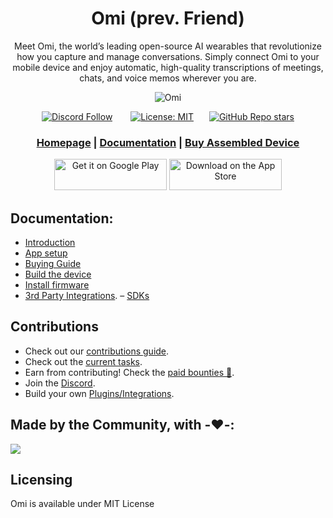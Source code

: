 <div align="center">

# **Omi (prev. Friend)**

Meet Omi, the world’s leading open-source AI wearables that revolutionize how you capture and manage conversations. Simply connect Omi to your mobile device and enjoy automatic, high-quality
transcriptions of meetings, chats, and voice memos wherever you are.

![Omi](https://github.com/user-attachments/assets/0c757e55-c030-4ae7-a15b-7218950c8ba0)

[![Discord Follow](https://dcbadge.vercel.app/api/server/ZutWMTJnwA?style=flat)](https://discord.gg/ZutWMTJnwA) &ensp;&ensp;&ensp;
[![License: MIT](https://img.shields.io/badge/License-MIT-yellow.svg)](https://opensource.org/licenses/MIT)&ensp;&ensp;&ensp;
[![GitHub Repo stars](https://img.shields.io/github/stars/BasedHardware/Omi)](https://github.com/BasedHardware/Omi)

<h3>

[Homepage](https://omi.me/) | [Documentation](https://docs.omi.me/) | [Buy Assembled Device](https://omi.me)

</h3>

[<img src='https://upload.wikimedia.org/wikipedia/commons/7/78/Google_Play_Store_badge_EN.svg' alt='Get it on Google Play' height="50px" width="180px">](https://play.google.com/store/apps/details?id=com.friend.ios)
[<img src='https://apple-resources.s3.amazonaws.com/media-badges/download-on-the-app-store/black/en-us.svg' alt="Download on the App Store" height="50px" width="180px">](https://apps.apple.com/us/app/friend-ai-wearable/id6502156163)

</div>

[//]: # (## Features)

[//]: # ()

[//]: # (- **Real-Time AI Audio Processing**: Leverage powerful on-device AI capabilities for real-time audio analysis.)

[//]: # (- **Low-powered Bluetooth**: Capture audio for 24h+ on a small button battery)

[//]: # (- **Open-Source Software**: Access and contribute to the pin's software stack, designed with openness and community collaboration in mind.)

[//]: # (- **Wearable Design**: Experience unparalleled convenience with ergonomic and lightweight design, perfect for everyday wear.)

## Documentation:

- [Introduction](https://docs.omi.me/)
- [App setup](https://docs.omi.me/get_started/Setup/)
- [Buying Guide](https://docs.omi.me/assembly/Buying_Guide/)
- [Build the device](https://docs.omi.me/assembly/Build_the_device/)
- [Install firmware](https://docs.omi.me/assembly/Install_firmware/)
- [3rd Party Integrations](https://docs.omi.me/developer/plugins/Introduction/).
– [SDKs](sdks/README.md/)
## Contributions

* Check out our [contributions guide](https://docs.omi.me/developer/Contribution/).
* Check out the [current tasks](https://github.com/BasedHardware/Omi/issues).
* Earn from contributing! Check the [paid bounties 🤑](https://github.com/BasedHardware/Omi/issues?q=is:open+is:issue+label:%22Paid+Bounty+%F0%9F%92%B0%22).
* Join the [Discord](https://discord.gg/ZutWMTJnwA).
* Build your own [Plugins/Integrations](https://docs.omi.me/developer/plugins/Introduction/).

[//]: # (## More links:)

[//]: # ()

[//]: # (- [Contributing]&#40;https://docs.omi.me/developer/Contribution/&#41;)

[//]: # (- [Support]&#40;https://docs.omi.me/info/Support/&#41;)

[//]: # (- [BLE Protocol]&#40;https://docs.omi.me/developer/Protocol/&#41;)

[//]: # (- [Plugins]&#40;https://docs.omi.me/developer/Plugins/&#41;)

## Made by the Community, with -❤️-:

<a href="https://github.com/BasedHardware/Omi/graphs/contributors">
  <img src="https://contrib.rocks/image?repo=BasedHardware/Omi" />
</a>

## Licensing

Omi is available under MIT License
